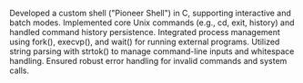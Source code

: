 Developed a custom shell ("Pioneer Shell") in C, supporting interactive and batch modes.
Implemented core Unix commands (e.g., cd, exit, history) and handled command history persistence.
Integrated process management using fork(), execvp(), and wait() for running external programs.
Utilized string parsing with strtok() to manage command-line inputs and whitespace handling.
Ensured robust error handling for invalid commands and system calls.
